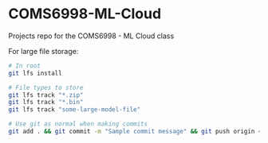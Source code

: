 # COMS6998-ML-Cloud

Projects repo for the COMS6998 - ML Cloud class

For large file storage:

```bash
# In root
git lfs install 

# File types to store
git lfs track "*.zip"
git lfs track "*.bin"
git lfs track "some-large-model-file"

# Use git as normal when making commits
git add . && git commit -m "Sample commit message" && git push origin <branch_name>
```
